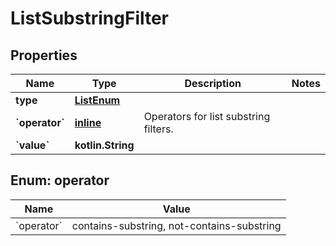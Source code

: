 
# ListSubstringFilter

## Properties
| Name | Type | Description | Notes |
| ------------ | ------------- | ------------- | ------------- |
| **type** | [**ListEnum**](ListEnum.md) |  |  |
| **&#x60;operator&#x60;** | [**inline**](#&#x60;Operator&#x60;) | Operators for list substring filters. |  |
| **&#x60;value&#x60;** | **kotlin.String** |  |  |


<a id="`Operator`"></a>
## Enum: operator
| Name | Value |
| ---- | ----- |
| &#x60;operator&#x60; | contains-substring, not-contains-substring |



